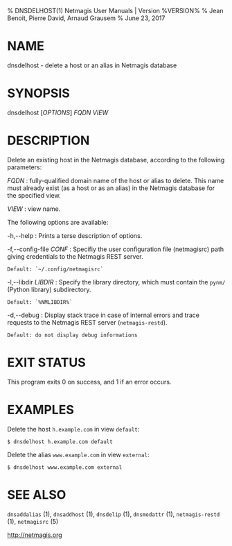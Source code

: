 % DNSDELHOST(1) Netmagis User Manuals | Version %VERSION%
% Jean Benoit, Pierre David, Arnaud Grausem
% June 23, 2017

# NAME

dnsdelhost - delete a host or an alias in Netmagis database


# SYNOPSIS

dnsdelhost [*OPTIONS*] *FQDN* *VIEW*


# DESCRIPTION

Delete an existing host in the Netmagis database,
according to the following parameters:


*FQDN*
  : fully-qualified domain name of the host or alias to delete. This name
    must already exist (as a host or as an alias) in the Netmagis database
    for the specified view.

*VIEW*
  : view name.

The following options are available:

-h,--help
  : Prints a terse description of options.

-f,--config-file *CONF*
  : Specifiy the user configuration file (netmagisrc) path giving
    credentials to the Netmagis REST server.

    Default: `~/.config/netmagisrc`

-l,--libdir *LIBDIR*
  : Specify the library directory, which must contain the
    `pynm/` (Python library) subdirectory.

    Default: `%NMLIBDIR%`

-d,--debug
  : Display stack trace in case of internal errors and trace
    requests to the Netmagis REST server (`netmagis-restd`).

    Default: do not display debug informations


# EXIT STATUS

This program exits 0 on success, and 1 if an error occurs.


# EXAMPLES

Delete the host `h.example.com` in view `default`:

    $ dnsdelhost h.example.com default

Delete the alias `www.example.com` in view `external`:

    $ dnsdelhost www.example.com external


# SEE ALSO

`dnsaddalias` (1),
`dnsaddhost` (1),
`dnsdelip` (1),
`dnsmodattr` (1),
`netmagis-restd` (1),
`netmagisrc` (5)

<http://netmagis.org>
